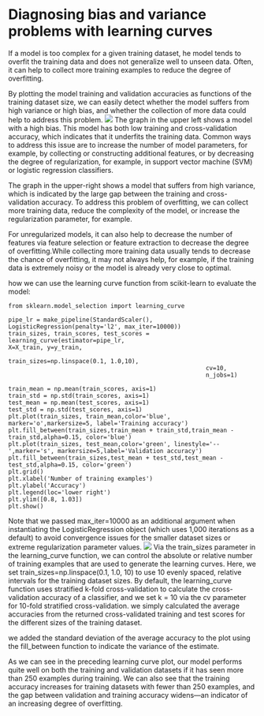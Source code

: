 # Diagnosing bias and variance problems with learning curves
If a model is too complex for a given training dataset, he model tends to overfit the training data and does not generalize well to unseen data. Often, it can help to collect more training examples to reduce the degree of overfitting.

By plotting the model training and validation accuracies as functions of the training dataset size, we can easily detect whether the model suffers from high variance or high bias, and whether the collection of more data could help to address this problem.
![](https://i.imgur.com/CL0tpFc.png)
The graph in the upper left shows a model with a high bias. This model has both low training and cross-validation accuracy, which indicates that it underfits the training data. Common ways to address this issue are to increase the number of model parameters, for example, by collecting or constructing additional features, or by decreasing the degree of regularization, for example, in support vector machine (SVM) or logistic regression classifiers.

The graph in the upper-right shows a model that suffers from high variance, which is indicated by the large gap between the training and cross-validation accuracy. To address this problem of overfitting, we can collect more training data, reduce the complexity of the model, or increase the regularization parameter, for example.

For unregularized models, it can also help to decrease the number of features via feature selection or feature extraction to decrease the degree of overfitting.While collecting more training data usually tends to decrease the chance of overfitting, it may not always help, for example, if the training data is extremely noisy or the model is already very close to optimal.


how we can use the learning curve function from scikit-learn to evaluate the model:
```
from sklearn.model_selection import learning_curve

pipe_lr = make_pipeline(StandardScaler(), LogisticRegression(penalty='l2', max_iter=10000))
train_sizes, train_scores, test_scores = learning_curve(estimator=pipe_lr,                                                        X=X_train, y=y_train, 
                                                        train_sizes=np.linspace(0.1, 1.0,10), 
                                                        cv=10, 
                                                        n_jobs=1)
```
```
train_mean = np.mean(train_scores, axis=1)
train_std = np.std(train_scores, axis=1)
test_mean = np.mean(test_scores, axis=1)
test_std = np.std(test_scores, axis=1)
plt.plot(train_sizes, train_mean,color='blue', marker='o',markersize=5, label='Training accuracy')
plt.fill_between(train_sizes,train_mean + train_std,train_mean - train_std,alpha=0.15, color='blue')
plt.plot(train_sizes, test_mean,color='green', linestyle='--',marker='s', markersize=5,label='Validation accuracy')
plt.fill_between(train_sizes,test_mean + test_std,test_mean - test_std,alpha=0.15, color='green')
plt.grid()
plt.xlabel('Number of training examples')
plt.ylabel('Accuracy')
plt.legend(loc='lower right')
plt.ylim([0.8, 1.03])
plt.show()

```

Note that we passed max_iter=10000 as an additional argument when instantiating the LogisticRegression object (which uses 1,000 iterations as a default) to avoid convergence issues for the smaller dataset sizes or extreme regularization parameter values.
![](https://i.imgur.com/vjQJqFY.png)
Via the train_sizes parameter in the learning_curve function, we can control the absolute or relative number of training examples that are used to generate the learning curves. Here, we set train_sizes=np.linspace(0.1, 1.0, 10) to use 10 evenly spaced, relative intervals for the training dataset sizes. By default, the learning_curve function uses stratified k-fold cross-validation to calculate the cross-validation accuracy of a classifier, and we set k = 10 via the cv parameter for 10-fold stratified cross-validation.
we simply calculated the average accuracies from the returned cross-validated training and test scores for the different sizes of the training dataset.

we added the standard deviation of the average accuracy to the plot using the
fill_between function to indicate the variance of the estimate.

As we can see in the preceding learning curve plot, our model performs quite well on both the training and validation datasets if it has seen more than 250 examples during training. We can also see that the training accuracy increases for training datasets with fewer than 250 examples, and the gap between validation and training accuracy widens—an indicator of an increasing degree of overfitting.
